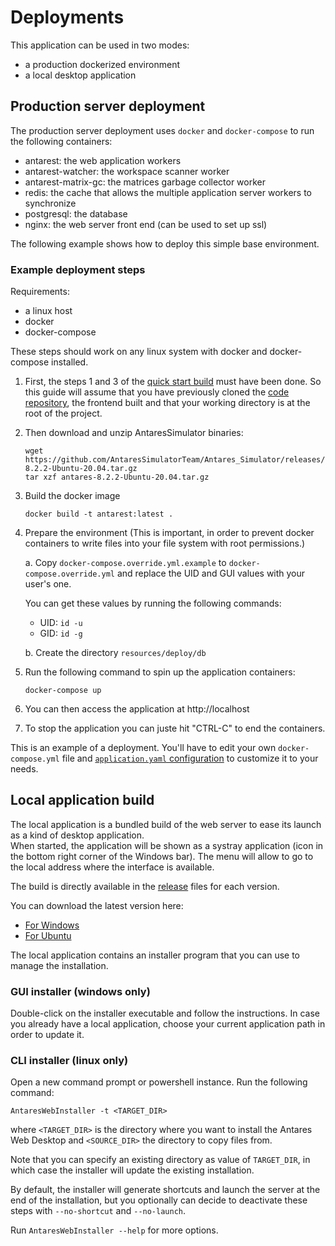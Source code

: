 # Deployments

This application can be used in two modes:

- a production dockerized environment
- a local desktop application

## Production server deployment

The production server deployment uses `docker` and `docker-compose` to run the following containers:

- antarest: the web application workers
- antarest-watcher: the workspace scanner worker
- antarest-matrix-gc: the matrices garbage collector worker 
- redis: the cache that allows the multiple application server workers to synchronize
- postgresql: the database
- nginx: the web server front end (can be used to set up ssl)

The following example shows how to deploy this simple base environment.

### Example deployment steps

Requirements:

- a linux host
- docker
- docker-compose

These steps should work on any linux system with docker and docker-compose installed.

1. First, the steps 1 and 3 of the [quick start build](0-INSTALL.md#quick-start) must have been done. So this guide will assume that you have previously cloned the [code repository](https://github.com/AntaresSimulatorTeam/AntaREST),
   the frontend built and that your working directory is at the root of the project.

2. Then download and unzip AntaresSimulator binaries:

   ```shell
   wget https://github.com/AntaresSimulatorTeam/Antares_Simulator/releases/download/v8.2.2/antares-8.2.2-Ubuntu-20.04.tar.gz
   tar xzf antares-8.2.2-Ubuntu-20.04.tar.gz
   ```

3. Build the docker image

   ```shell
   docker build -t antarest:latest .
   ```

4. Prepare the environment (This is important, in order to prevent docker containers to write files into your file system with root permissions.)  

   a. Copy `docker-compose.override.yml.example` to `docker-compose.override.yml` and replace the UID and GUI values with your user's one.

      You can get these values by running the following commands:

      - UID: `id -u`
      - GID: `id -g`

   b. Create the directory `resources/deploy/db`

5. Run the following command to spin up the application containers:  

   ```shell
   docker-compose up
   ```

6. You can then access the application at http://localhost

7. To stop the application you can juste hit "CTRL-C" to end the containers.
   
This is an example of a deployment.
You'll have to edit your own `docker-compose.yml` file and [`application.yaml` configuration](./1-CONFIG.md) to customize it to your needs.

## Local application build

The local application is a bundled build of the web server to ease its launch as a kind of desktop application.  
When started, the application will be shown as a systray application (icon in the bottom right corner of the Windows bar). The menu will allow to go
to the local address where the interface is available.

The build is directly available in the [release](https://github.com/AntaresSimulatorTeam/AntaREST/releases) files for each version.

You can download the latest version here:

- [For Windows](https://github.com/AntaresSimulatorTeam/AntaREST/releases/download/v2.5.0/AntaresWeb-windows-latest.zip)
- [For Ubuntu](https://github.com/AntaresSimulatorTeam/AntaREST/releases/download/v2.5.0/AntaresWeb-ubuntu-latest.zip)

The local application contains an installer program that you can use to manage the installation.

### GUI installer (windows only)

Double-click on the installer executable and follow the instructions. 
In case you already have a local application, choose your current application path
in order to update it.

### CLI installer (linux only)

Open a new command prompt or powershell instance.
Run the following command:

```
AntaresWebInstaller -t <TARGET_DIR>
```

where `<TARGET_DIR>` is the directory where you want to install the Antares Web Desktop and `<SOURCE_DIR>`
the directory to copy files from.

Note that you can specify an existing directory as value of `TARGET_DIR`, in which case the installer will update the
existing installation.

By default, the installer will generate shortcuts and launch the server at the end of the installation, but you
optionally can decide to deactivate these steps with `--no-shortcut` and `--no-launch`.

Run ```AntaresWebInstaller --help``` for more options.